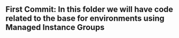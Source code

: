 ## First Commit: In this folder we will have code related to the base for environments using Managed Instance Groups
